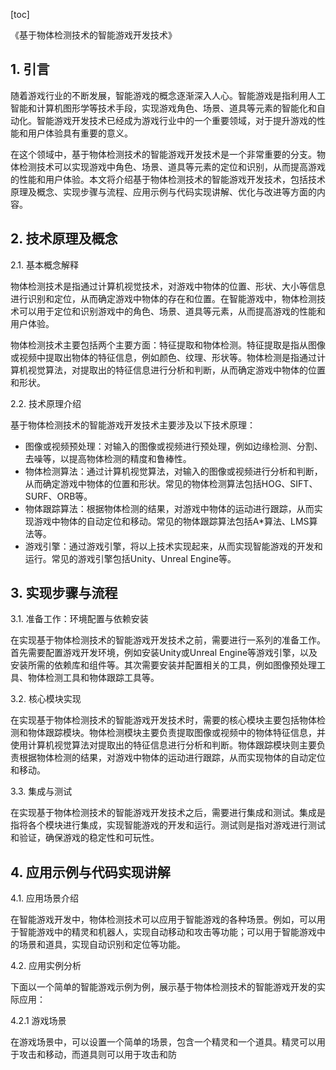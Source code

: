
[toc]                    
                
                
《基于物体检测技术的智能游戏开发技术》

## 1. 引言

随着游戏行业的不断发展，智能游戏的概念逐渐深入人心。智能游戏是指利用人工智能和计算机图形学等技术手段，实现游戏角色、场景、道具等元素的智能化和自动化。智能游戏开发技术已经成为游戏行业中的一个重要领域，对于提升游戏的性能和用户体验具有重要的意义。

在这个领域中，基于物体检测技术的智能游戏开发技术是一个非常重要的分支。物体检测技术可以实现游戏中角色、场景、道具等元素的定位和识别，从而提高游戏的性能和用户体验。本文将介绍基于物体检测技术的智能游戏开发技术，包括技术原理及概念、实现步骤与流程、应用示例与代码实现讲解、优化与改进等方面的内容。

## 2. 技术原理及概念

2.1. 基本概念解释

物体检测技术是指通过计算机视觉技术，对游戏中物体的位置、形状、大小等信息进行识别和定位，从而确定游戏中物体的存在和位置。在智能游戏中，物体检测技术可以用于定位和识别游戏中的角色、场景、道具等元素，从而提高游戏的性能和用户体验。

物体检测技术主要包括两个主要方面：特征提取和物体检测。特征提取是指从图像或视频中提取出物体的特征信息，例如颜色、纹理、形状等。物体检测是指通过计算机视觉算法，对提取出的特征信息进行分析和判断，从而确定游戏中物体的位置和形状。

2.2. 技术原理介绍

基于物体检测技术的智能游戏开发技术主要涉及以下技术原理：

- 图像或视频预处理：对输入的图像或视频进行预处理，例如边缘检测、分割、去噪等，以提高物体检测的精度和鲁棒性。
- 物体检测算法：通过计算机视觉算法，对输入的图像或视频进行分析和判断，从而确定游戏中物体的位置和形状。常见的物体检测算法包括HOG、SIFT、SURF、ORB等。
- 物体跟踪算法：根据物体检测的结果，对游戏中物体的运动进行跟踪，从而实现游戏中物体的自动定位和移动。常见的物体跟踪算法包括A\*算法、LMS算法等。
- 游戏引擎：通过游戏引擎，将以上技术实现起来，从而实现智能游戏的开发和运行。常见的游戏引擎包括Unity、Unreal Engine等。

## 3. 实现步骤与流程

3.1. 准备工作：环境配置与依赖安装

在实现基于物体检测技术的智能游戏开发技术之前，需要进行一系列的准备工作。首先需要配置游戏开发环境，例如安装Unity或Unreal Engine等游戏引擎，以及安装所需的依赖库和组件等。其次需要安装并配置相关的工具，例如图像预处理工具、物体检测工具和物体跟踪工具等。

3.2. 核心模块实现

在实现基于物体检测技术的智能游戏开发技术时，需要的核心模块主要包括物体检测和物体跟踪模块。物体检测模块主要负责提取图像或视频中的物体特征信息，并使用计算机视觉算法对提取出的特征信息进行分析和判断。物体跟踪模块则主要负责根据物体检测的结果，对游戏中物体的运动进行跟踪，从而实现物体的自动定位和移动。

3.3. 集成与测试

在实现基于物体检测技术的智能游戏开发技术之后，需要进行集成和测试。集成是指将各个模块进行集成，实现智能游戏的开发和运行。测试则是指对游戏进行测试和验证，确保游戏的稳定性和可玩性。

## 4. 应用示例与代码实现讲解

4.1. 应用场景介绍

在智能游戏开发中，物体检测技术可以应用于智能游戏的各种场景。例如，可以用于智能游戏中的精灵和机器人，实现自动移动和攻击等功能；可以用于智能游戏中的场景和道具，实现自动识别和定位等功能。

4.2. 应用实例分析

下面以一个简单的智能游戏示例为例，展示基于物体检测技术的智能游戏开发的实际应用：

4.2.1 游戏场景

在游戏场景中，可以设置一个简单的场景，包含一个精灵和一个道具。精灵可以用于攻击和移动，而道具则可以用于攻击和防

